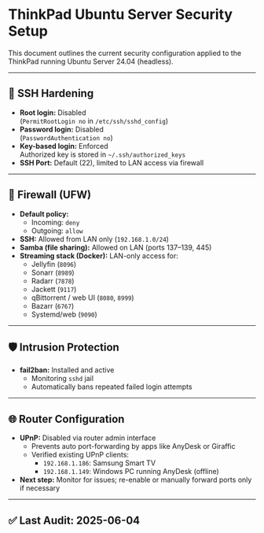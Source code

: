 # ThinkPad Ubuntu Server Security Setup

This document outlines the current security configuration applied to the ThinkPad running Ubuntu Server 24.04 (headless).

---

## 🔐 SSH Hardening

- **Root login:** Disabled  
  (`PermitRootLogin no` in `/etc/ssh/sshd_config`)
- **Password login:** Disabled  
  (`PasswordAuthentication no`)
- **Key-based login:** Enforced  
  Authorized key is stored in `~/.ssh/authorized_keys`
- **SSH Port:** Default (22), limited to LAN access via firewall

---

## 🧱 Firewall (UFW)

- **Default policy:**  
  - Incoming: `deny`  
  - Outgoing: `allow`
- **SSH:** Allowed from LAN only (`192.168.1.0/24`)
- **Samba (file sharing):** Allowed on LAN (ports 137–139, 445)
- **Streaming stack (Docker):** LAN-only access for:
  - Jellyfin (`8096`)
  - Sonarr (`8989`)
  - Radarr (`7878`)
  - Jackett (`9117`)
  - qBittorrent / web UI (`8080`, `8999`)
  - Bazarr (`6767`)
  - Systemd/web (`9090`)

---

## 🛡️ Intrusion Protection

- **fail2ban:** Installed and active  
  - Monitoring `sshd` jail  
  - Automatically bans repeated failed login attempts

---

## 🌐 Router Configuration

- **UPnP:** Disabled via router admin interface  
  - Prevents auto port-forwarding by apps like AnyDesk or Giraffic  
  - Verified existing UPnP clients:
    - `192.168.1.186`: Samsung Smart TV
    - `192.168.1.149`: Windows PC running AnyDesk (offline)
- **Next step:** Monitor for issues; re-enable or manually forward ports only if necessary

---

## ✅ Last Audit: 2025-06-04
